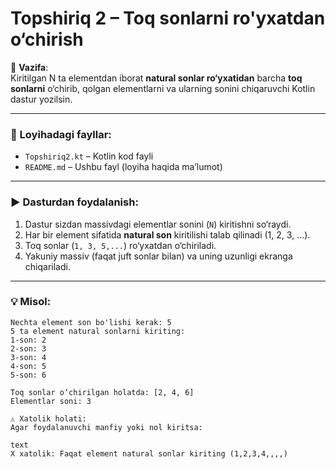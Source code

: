 # Topshiriq 2 – Toq sonlarni ro'yxatdan o‘chirish

📌 **Vazifa**:  
Kiritilgan N ta elementdan iborat **natural sonlar ro‘yxatidan** barcha **toq sonlarni** o‘chirib, qolgan elementlarni va ularning sonini chiqaruvchi Kotlin dastur yozilsin.

---

### 📂 Loyihadagi fayllar:
- `Topshiriq2.kt` – Kotlin kod fayli
- `README.md` – Ushbu fayl (loyiha haqida ma’lumot)

---

### ▶️ Dasturdan foydalanish:
1. Dastur sizdan massivdagi elementlar sonini (`N`) kiritishni so‘raydi.
2. Har bir element sifatida **natural son** kiritilishi talab qilinadi (1, 2, 3, ...).
3. Toq sonlar (`1, 3, 5,...`) ro‘yxatdan o‘chiriladi.
4. Yakuniy massiv (faqat juft sonlar bilan) va uning uzunligi ekranga chiqariladi.

---

### 💡 Misol:
```text
Nechta element son bo'lishi kerak: 5
5 ta element natural sonlarni kiriting:
1-son: 2
2-son: 3
3-son: 4
4-son: 5
5-son: 6

Toq sonlar o‘chirilgan holatda: [2, 4, 6]
Elementlar soni: 3

⚠️ Xatolik holati:
Agar foydalanuvchi manfiy yoki nol kiritsa:

text
X xatolik: Faqat element natural sonlar kiriting (1,2,3,4,,,,)